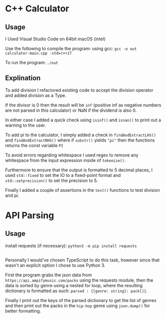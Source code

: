 # C++ Calculator

## Usage
I Used Visual Studio Code on 64bit macOS (intel)

Use the following to compile the program:
using gcc: 
`gcc -o out calculator-main.cpp -std=c++17`

To run the program:
`./out`


## Explination

To add division I refactored existing code to accept the division operator and added division as a Type. 

If the divisor is 0 then the result will be `inf` (positive inf as negative numbers are not parsed in this calculator) or NaN if the dividend is also 0.

In either case I added a quick check using `isinf()` and `isnan()` to print out a warning to the user.

To add pi to the calculator, I simply added a check in `findAndExtractLHS()` and `findAndExtractRHS()` where if `substr()` yields `"pi"` then the functions returns the const variable `PI`

To avoid errors regarding whitespace I used regex to remove any whitespace from the input expression inside of `tokenize()`.

Furthermore to ensure that the output is formatted to 5 decimal places, I used `std::fixed` to set the IO to a fixed-point format and `std::setprecision()` to set the precision to 5.

Finally I added a couple of assertions in the `test()` functions to test division and pi.


# API Parsing

## Usage
install requests (if necessary):
`python3 -m pip install requests`

## 
Personally I would've chosen TypeScript to do this task, however since that wasn't an explicit option I chose to use Python 3. 

First the program grabs the json data from `https://api.ampifymusic.com/packs` using the requests module, then the data is sorted by genre using a nested for loop, where the resulting dictionary is formatted as such: `parsed : {[genre: string]: pack[]}`.

Finally I print out the keys of the parsed dictionary to get the list of genres and then print out the packs in the `hip-hop` genre using `json.dump()` for better formatting.